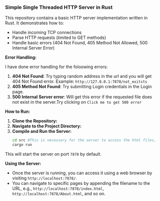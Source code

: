 

### **Simple Single Threaded HTTP Server in Rust**

This repository contains a basic HTTP server implementation written in Rust. It demonstrates how to:

* Handle incoming TCP connections
* Parse HTTP requests (limited to GET methods)
* Handle basic errors (404 Not Found, 405 Method Not Allowed, 500 Internal Server Error)

**Error Handling:** 

I have done error handling for the foloowing errors:
1. **404 Not Found**: Try typing random address in the url and you will get 404 Not Found error. Example: `http://127.0.0.1:7878/not_exitsts` 
2. **405 Method Not Found**: Try submitting Login credentials in the Login page.
3. **500 Internal Server error**: Will get this error if the requested file does not exist in the server.Try clicking on `Click me to get 500 error`

**How to Run:**


1. **Clone the Repository:**
3. **Navigate to the Project Directory:**
4. **Compile and Run the Server:**
   ```bash
   cd src #This is necessary for the server to access the html files, else will give internal server error.
   cargo run
   ```

This will start the server on port `7878` by default.

**Using the Server:**

* Once the server is running, you can access it using a web browser by visiting `http://localhost:7878/`.
* You can navigate to specific pages by appending the filename to the URL, e.g., `http://localhost:7878/index.html`, `http://localhost:7878/About.html`, and so on.
